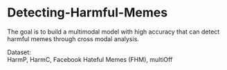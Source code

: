 # Detecting-Harmful-Memes
The goal is to build a multimodal model with high accuracy that can detect harmful memes through cross modal analysis.   

Dataset:   
HarmP, HarmC, Facebook Hateful Memes (FHM), multiOff
